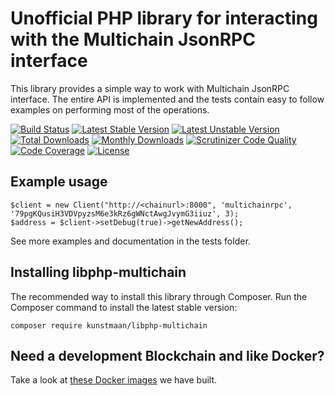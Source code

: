 # Unofficial PHP library for interacting with the Multichain JsonRPC interface

This library provides a simple way to work with Multichain JsonRPC interface. The entire API is implemented and the tests contain easy to follow examples on performing most of the operations. 

[![Build Status](https://travis-ci.org/Kunstmaan/libphp-multichain.svg?branch=master)](https://travis-ci.org/Kunstmaan/libphp-multichain)
[![Latest Stable Version](https://poser.pugx.org/kunstmaan/libphp-multichain/v/stable)](https://packagist.org/packages/kunstmaan/libphp-multichain)
[![Latest Unstable Version](https://poser.pugx.org/kunstmaan/libphp-multichain/v/unstable)](https://packagist.org/packages/kunstmaan/libphp-multichain)
[![Total Downloads](https://poser.pugx.org/kunstmaan/libphp-multichain/downloads)](https://packagist.org/packages/kunstmaan/libphp-multichain)
[![Monthly Downloads](https://poser.pugx.org/kunstmaan/libphp-multichain/d/monthly)](https://packagist.org/packages/kunstmaan/libphp-multichain)
[![Scrutinizer Code Quality](https://scrutinizer-ci.com/g/Kunstmaan/libphp-multichain/badges/quality-score.png?b=master)](https://scrutinizer-ci.com/g/Kunstmaan/libphp-multichain/?branch=master)
[![Code Coverage](https://scrutinizer-ci.com/g/Kunstmaan/libphp-multichain/badges/coverage.png?b=master)](https://scrutinizer-ci.com/g/Kunstmaan/libphp-multichain/?branch=master)
[![License](https://poser.pugx.org/kunstmaan/libphp-multichain/license)](https://packagist.org/packages/kunstmaan/libphp-multichain)

## Example usage

    $client = new Client("http://<chainurl>:8000", 'multichainrpc', '79pgKQusiH3VDVpyzsM6e3kRz6gWNctAwgJvymG3iiuz', 3);
    $address = $client->setDebug(true)->getNewAddress();

See more examples and documentation in the tests folder.

## Installing libphp-multichain

The recommended way to install this library through Composer. Run the Composer command to install the latest stable version:

    composer require kunstmaan/libphp-multichain

## Need a development Blockchain and like Docker?

Take a look at [these Docker images](https://github.com/Kunstmaan/docker-multichain) we have built.
